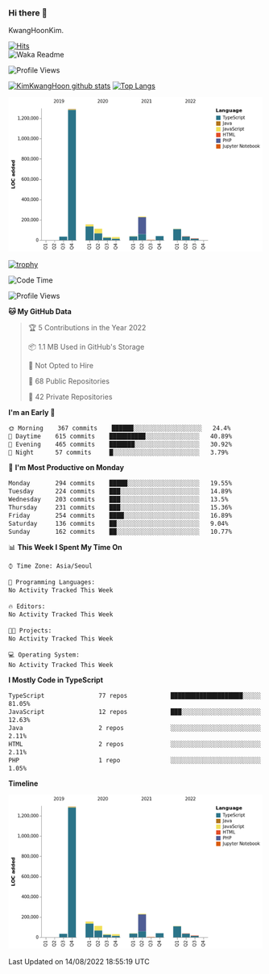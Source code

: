 ### Hi there 👋

KwangHoonKim.

[![Hits](https://hits.seeyoufarm.com/api/count/incr/badge.svg?url=https%3A%2F%2Fgithub.com%2Frhkdgns95)](https://hits.seeyoufarm.com)  
![Waka Readme](https://github.com/rhkdgns95/rhkdgns95/workflows/Waka%20Readme/badge.svg)

![Profile Views](http://img.shields.io/badge/Profile%20Views-0-blue)

[![KimKwangHoon github stats](https://github-readme-stats.vercel.app/api?username=rhkdgns95&show_icons=true)](https://github.com/rhkdgns95/github-readme-stats)   [![Top Langs](https://github-readme-stats.vercel.app/api/top-langs/?username=rhkdgns95&layout=compact)](https://github.com/rhkdgns95/github-readme-stats)   


![Chart not found](https://raw.githubusercontent.com/rhkdgns95/rhkdgns95/master/charts/bar_graph.png) 

[![trophy](https://github-profile-trophy.vercel.app/?username=rhkdgns95)](https://github.com/rhkdgns95/github-profile-trophy)

<!--START_SECTION:waka-->
![Code Time](http://img.shields.io/badge/Code%20Time-0%20secs-blue)

![Profile Views](http://img.shields.io/badge/Profile%20Views-0-blue)

**🐱 My GitHub Data** 

> 🏆 5 Contributions in the Year 2022
 > 
> 📦 1.1 MB Used in GitHub's Storage 
 > 
> 🚫 Not Opted to Hire
 > 
> 📜 68 Public Repositories 
 > 
> 🔑 42 Private Repositories  
 > 
**I'm an Early 🐤** 

```text
🌞 Morning    367 commits    ██████░░░░░░░░░░░░░░░░░░░   24.4% 
🌆 Daytime    615 commits    ██████████░░░░░░░░░░░░░░░   40.89% 
🌃 Evening    465 commits    ███████░░░░░░░░░░░░░░░░░░   30.92% 
🌙 Night      57 commits     █░░░░░░░░░░░░░░░░░░░░░░░░   3.79%

```
📅 **I'm Most Productive on Monday** 

```text
Monday       294 commits    █████░░░░░░░░░░░░░░░░░░░░   19.55% 
Tuesday      224 commits    ███░░░░░░░░░░░░░░░░░░░░░░   14.89% 
Wednesday    203 commits    ███░░░░░░░░░░░░░░░░░░░░░░   13.5% 
Thursday     231 commits    ███░░░░░░░░░░░░░░░░░░░░░░   15.36% 
Friday       254 commits    ████░░░░░░░░░░░░░░░░░░░░░   16.89% 
Saturday     136 commits    ██░░░░░░░░░░░░░░░░░░░░░░░   9.04% 
Sunday       162 commits    ██░░░░░░░░░░░░░░░░░░░░░░░   10.77%

```


📊 **This Week I Spent My Time On** 

```text
⌚︎ Time Zone: Asia/Seoul

💬 Programming Languages: 
No Activity Tracked This Week

🔥 Editors: 
No Activity Tracked This Week

🐱‍💻 Projects: 
No Activity Tracked This Week

💻 Operating System: 
No Activity Tracked This Week

```

**I Mostly Code in TypeScript** 

```text
TypeScript               77 repos            ████████████████████░░░░░   81.05% 
JavaScript               12 repos            ███░░░░░░░░░░░░░░░░░░░░░░   12.63% 
Java                     2 repos             ░░░░░░░░░░░░░░░░░░░░░░░░░   2.11% 
HTML                     2 repos             ░░░░░░░░░░░░░░░░░░░░░░░░░   2.11% 
PHP                      1 repo              ░░░░░░░░░░░░░░░░░░░░░░░░░   1.05%

```


**Timeline**

![Chart not found](https://raw.githubusercontent.com/rhkdgns95/rhkdgns95/master/charts/bar_graph.png) 


 Last Updated on 14/08/2022 18:55:19 UTC
<!--END_SECTION:waka-->
